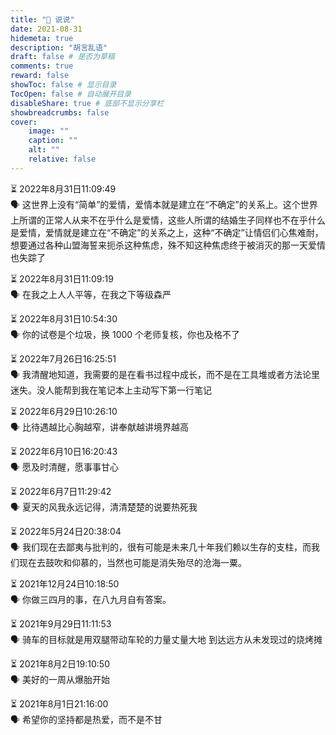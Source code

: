 ```yaml
---
title: "💬 说说"
date: 2021-08-31
hidemeta: true
description: "胡言乱语"
draft: false # 是否为草稿
comments: true
reward: false
showToc: false # 显示目录
TocOpen: false # 自动展开目录
disableShare: true # 底部不显示分享栏
showbreadcrumbs: false
cover:
    image: ""
    caption: "" 
    alt: ""
    relative: false
---
```









⏳ 2022年8月31日11:09:49  
🗣 这世界上没有“简单”的爱情，爱情本就是建立在“不确定”的关系上。这个世界上所谓的正常人从来不在乎什么是爱情，这些人所谓的结婚生子同样也不在乎什么是爱情，爱情就是建立在“不确定”的关系之上，这种“不确定”让情侣们心焦难耐，想要通过各种山盟海誓来扼杀这种焦虑，殊不知这种焦虑终于被消灭的那一天爱情也失踪了


⏳ 2022年8月31日11:09:19  
🗣 在我之上人人平等，在我之下等级森严


⏳ 2022年8月31日10:54:30  
🗣 你的试卷是个垃圾，换 1000 个老师复核，你也及格不了


⏳ 2022年7月26日16:25:51  
🗣 我清醒地知道，我需要的是在看书过程中成长，而不是在工具堆或者方法论里迷失。没人能帮到我在笔记本上主动写下第一行笔记


⏳ 2022年6月29日10:26:10  
🗣 比待遇越比心胸越窄，讲奉献越讲境界越高


⏳ 2022年6月10日16:20:43  
🗣 愿及时清醒，愿事事甘心


⏳ 2022年6月7日11:29:42  
🗣 夏天的风我永远记得，清清楚楚的说要热死我


⏳ 2022年5月24日20:38:04  
🗣 我们现在去鄙夷与批判的，很有可能是未来几十年我们赖以生存的支柱，而我们现在去鼓吹和仰慕的，当然也可能是消失殆尽的沧海一粟。


⏳ 2021年12月24日10:18:50  
🗣 你做三四月的事，在八九月自有答案。


⏳ 2021年9月29日11:11:53  
🗣 骑车的目标就是用双腿带动车轮的力量丈量大地 到达远方从未发现过的烧烤摊


⏳ 2021年8月2日19:10:50  
🗣 美好的一周从爆胎开始


⏳ 2021年8月1日21:16:00  
🗣 希望你的坚持都是热爱，而不是不甘

